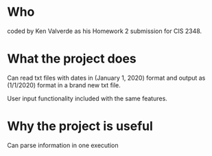 # Who
coded by Ken Valverde as his Homework 2 submission for CIS 2348.

# What the project does
Can read txt files with dates in (January 1, 2020) format and output as (1/1/2020) format
in a brand new txt file.

User input functionality included with the same features.

# Why the project is useful
Can parse information in one execution
